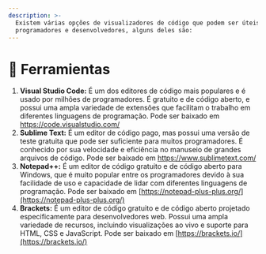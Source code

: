 ```yaml
---
description: >-
  Existem várias opções de visualizadores de código que podem ser úteis para
  programadores e desenvolvedores, alguns deles são:
---
```


# 🔨 Ferramientas

1. **Visual Studio Code:** É um dos editores de código mais populares e é usado por milhões de programadores. É gratuito e de código aberto, e possui uma ampla variedade de extensões que facilitam o trabalho em diferentes linguagens de programação. Pode ser baixado em [https://code.visualstudio.com/ ](https://code.visualstudio.com/)
2. **Sublime Text:** É um editor de código pago, mas possui uma versão de teste gratuita que pode ser suficiente para muitos programadores. É conhecido por sua velocidade e eficiência no manuseio de grandes arquivos de código. Pode ser baixado em [https://www.sublimetext.com/ ](https://www.sublimetext.com/)
3. **Notepad++:** É um editor de código gratuito e de código aberto para Windows, que é muito popular entre os programadores devido à sua facilidade de uso e capacidade de lidar com diferentes linguagens de programação. Pode ser baixado em [https://notepad-plus-plus.org/](https://notepad-plus-plus.org/)
4. **Brackets:** É um editor de código gratuito e de código aberto projetado especificamente para desenvolvedores web. Possui uma ampla variedade de recursos, incluindo visualizações ao vivo e suporte para HTML, CSS e JavaScript. Pode ser baixado em [https://brackets.io/](https://brackets.io/)
